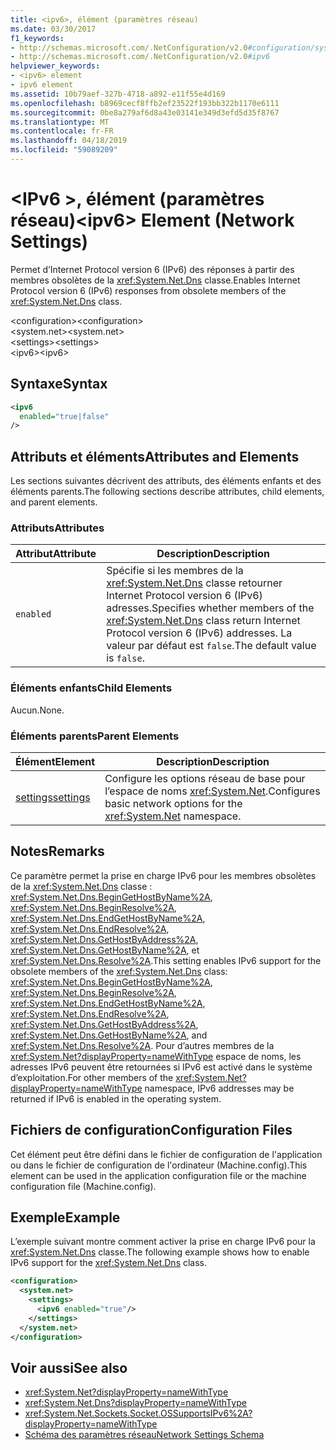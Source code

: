 ```yaml
---
title: <ipv6>, élément (paramètres réseau)
ms.date: 03/30/2017
f1_keywords:
- http://schemas.microsoft.com/.NetConfiguration/v2.0#configuration/system.net/settings/ipv6
- http://schemas.microsoft.com/.NetConfiguration/v2.0#ipv6
helpviewer_keywords:
- <ipv6> element
- ipv6 element
ms.assetid: 10b79aef-327b-4718-a892-e11f55e4d169
ms.openlocfilehash: b8969cecf8ffb2ef23522f193bb322b1170e6111
ms.sourcegitcommit: 0be8a279af6d8a43e03141e349d3efd5d35f8767
ms.translationtype: MT
ms.contentlocale: fr-FR
ms.lasthandoff: 04/18/2019
ms.locfileid: "59089209"
---
```

# <a name="ipv6-element-network-settings"></a><span data-ttu-id="25e11-102">\<IPv6 >, élément (paramètres réseau)</span><span class="sxs-lookup"><span data-stu-id="25e11-102">\<ipv6> Element (Network Settings)</span></span>
<span data-ttu-id="25e11-103">Permet d’Internet Protocol version 6 (IPv6) des réponses à partir des membres obsolètes de la <xref:System.Net.Dns> classe.</span><span class="sxs-lookup"><span data-stu-id="25e11-103">Enables Internet Protocol version 6 (IPv6) responses from obsolete members of the <xref:System.Net.Dns> class.</span></span>  
  
 <span data-ttu-id="25e11-104">\<configuration></span><span class="sxs-lookup"><span data-stu-id="25e11-104">\<configuration></span></span>  
<span data-ttu-id="25e11-105">\<system.net></span><span class="sxs-lookup"><span data-stu-id="25e11-105">\<system.net></span></span>  
<span data-ttu-id="25e11-106">\<settings></span><span class="sxs-lookup"><span data-stu-id="25e11-106">\<settings></span></span>  
<span data-ttu-id="25e11-107">\<ipv6></span><span class="sxs-lookup"><span data-stu-id="25e11-107">\<ipv6></span></span>  
  
## <a name="syntax"></a><span data-ttu-id="25e11-108">Syntaxe</span><span class="sxs-lookup"><span data-stu-id="25e11-108">Syntax</span></span>  
  
```xml  
<ipv6  
  enabled="true|false"  
/>  
```  
  
## <a name="attributes-and-elements"></a><span data-ttu-id="25e11-109">Attributs et éléments</span><span class="sxs-lookup"><span data-stu-id="25e11-109">Attributes and Elements</span></span>  
 <span data-ttu-id="25e11-110">Les sections suivantes décrivent des attributs, des éléments enfants et des éléments parents.</span><span class="sxs-lookup"><span data-stu-id="25e11-110">The following sections describe attributes, child elements, and parent elements.</span></span>  
  
### <a name="attributes"></a><span data-ttu-id="25e11-111">Attributs</span><span class="sxs-lookup"><span data-stu-id="25e11-111">Attributes</span></span>  
  
|<span data-ttu-id="25e11-112">**Attribut**</span><span class="sxs-lookup"><span data-stu-id="25e11-112">**Attribute**</span></span>|<span data-ttu-id="25e11-113">**Description**</span><span class="sxs-lookup"><span data-stu-id="25e11-113">**Description**</span></span>|  
|-------------------|---------------------|  
|`enabled`|<span data-ttu-id="25e11-114">Spécifie si les membres de la <xref:System.Net.Dns> classe retourner Internet Protocol version 6 (IPv6) adresses.</span><span class="sxs-lookup"><span data-stu-id="25e11-114">Specifies whether members of the <xref:System.Net.Dns> class return Internet Protocol version 6 (IPv6) addresses.</span></span> <span data-ttu-id="25e11-115">La valeur par défaut est `false`.</span><span class="sxs-lookup"><span data-stu-id="25e11-115">The default value is `false`.</span></span>|  
  
### <a name="child-elements"></a><span data-ttu-id="25e11-116">Éléments enfants</span><span class="sxs-lookup"><span data-stu-id="25e11-116">Child Elements</span></span>  
 <span data-ttu-id="25e11-117">Aucun.</span><span class="sxs-lookup"><span data-stu-id="25e11-117">None.</span></span>  
  
### <a name="parent-elements"></a><span data-ttu-id="25e11-118">Éléments parents</span><span class="sxs-lookup"><span data-stu-id="25e11-118">Parent Elements</span></span>  
  
|<span data-ttu-id="25e11-119">**Élément**</span><span class="sxs-lookup"><span data-stu-id="25e11-119">**Element**</span></span>|<span data-ttu-id="25e11-120">**Description**</span><span class="sxs-lookup"><span data-stu-id="25e11-120">**Description**</span></span>|  
|-----------------|---------------------|  
|[<span data-ttu-id="25e11-121">settings</span><span class="sxs-lookup"><span data-stu-id="25e11-121">settings</span></span>](../../../../../docs/framework/configure-apps/file-schema/network/settings-element-network-settings.md)|<span data-ttu-id="25e11-122">Configure les options réseau de base pour l’espace de noms <xref:System.Net>.</span><span class="sxs-lookup"><span data-stu-id="25e11-122">Configures basic network options for the <xref:System.Net> namespace.</span></span>|  
  
## <a name="remarks"></a><span data-ttu-id="25e11-123">Notes</span><span class="sxs-lookup"><span data-stu-id="25e11-123">Remarks</span></span>  
 <span data-ttu-id="25e11-124">Ce paramètre permet la prise en charge IPv6 pour les membres obsolètes de la <xref:System.Net.Dns> classe : <xref:System.Net.Dns.BeginGetHostByName%2A>, <xref:System.Net.Dns.BeginResolve%2A>, <xref:System.Net.Dns.EndGetHostByName%2A>, <xref:System.Net.Dns.EndResolve%2A>, <xref:System.Net.Dns.GetHostByAddress%2A>, <xref:System.Net.Dns.GetHostByName%2A>, et <xref:System.Net.Dns.Resolve%2A>.</span><span class="sxs-lookup"><span data-stu-id="25e11-124">This setting enables IPv6 support for the obsolete members of the <xref:System.Net.Dns> class: <xref:System.Net.Dns.BeginGetHostByName%2A>, <xref:System.Net.Dns.BeginResolve%2A>, <xref:System.Net.Dns.EndGetHostByName%2A>, <xref:System.Net.Dns.EndResolve%2A>, <xref:System.Net.Dns.GetHostByAddress%2A>, <xref:System.Net.Dns.GetHostByName%2A>, and <xref:System.Net.Dns.Resolve%2A>.</span></span> <span data-ttu-id="25e11-125">Pour d’autres membres de la <xref:System.Net?displayProperty=nameWithType> espace de noms, les adresses IPv6 peuvent être retournées si IPv6 est activé dans le système d’exploitation.</span><span class="sxs-lookup"><span data-stu-id="25e11-125">For other members of the <xref:System.Net?displayProperty=nameWithType> namespace, IPv6 addresses may be returned if IPv6 is enabled in the operating system.</span></span>  
  
## <a name="configuration-files"></a><span data-ttu-id="25e11-126">Fichiers de configuration</span><span class="sxs-lookup"><span data-stu-id="25e11-126">Configuration Files</span></span>  
 <span data-ttu-id="25e11-127">Cet élément peut être défini dans le fichier de configuration de l'application ou dans le fichier de configuration de l'ordinateur (Machine.config).</span><span class="sxs-lookup"><span data-stu-id="25e11-127">This element can be used in the application configuration file or the machine configuration file (Machine.config).</span></span>  
  
## <a name="example"></a><span data-ttu-id="25e11-128">Exemple</span><span class="sxs-lookup"><span data-stu-id="25e11-128">Example</span></span>  
 <span data-ttu-id="25e11-129">L’exemple suivant montre comment activer la prise en charge IPv6 pour la <xref:System.Net.Dns> classe.</span><span class="sxs-lookup"><span data-stu-id="25e11-129">The following example shows how to enable IPv6 support for the <xref:System.Net.Dns> class.</span></span>  
  
```xml  
<configuration>  
  <system.net>  
    <settings>  
      <ipv6 enabled="true"/>  
    </settings>  
  </system.net>  
</configuration>  
```  
  
## <a name="see-also"></a><span data-ttu-id="25e11-130">Voir aussi</span><span class="sxs-lookup"><span data-stu-id="25e11-130">See also</span></span>

- <xref:System.Net?displayProperty=nameWithType>
- <xref:System.Net.Dns?displayProperty=nameWithType>
- <xref:System.Net.Sockets.Socket.OSSupportsIPv6%2A?displayProperty=nameWithType>
- [<span data-ttu-id="25e11-131">Schéma des paramètres réseau</span><span class="sxs-lookup"><span data-stu-id="25e11-131">Network Settings Schema</span></span>](../../../../../docs/framework/configure-apps/file-schema/network/index.md)
